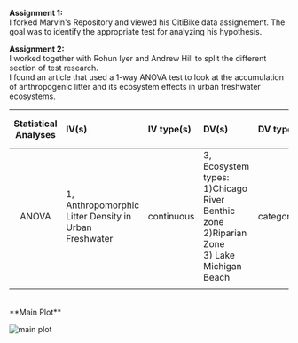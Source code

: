 **Assignment 1:** <br>
I forked Marvin's Repository and viewed his CitiBike data assignement. The goal was to identify the appropriate test for analyzing his hypothesis. <br>

**Assignment 2:** <br>
I worked together with Rohun Iyer and Andrew Hill to split the different section of test research. <br>
I found an article that used a 1-way ANOVA test to look at the accumulation of anthropogenic litter and its ecosystem effects in urban freshwater ecosystems. <br>

| **Statistical Analyses**	|  **IV(s)**  |  **IV type(s)** |  **DV(s)**  |  **DV type(s)**  |  **Control Var** | **Control Var type**  | **Question to be answered** | **_H0_** | **alpha** | **link to paper**| 
|:----------:|:----------|:------------|:-------------|:-------------|:------------|:------------- |:------------------|:----:|:-------:|:-------|
ANOVA	| 1, Anthropomorphic Litter Density in Urban Freshwater | continuous | 3, Ecosystem types: 1)Chicago River Benthic zone <br> 2)Riparian Zone <br> 3) Lake Michigan Beach | categorical | none | none | 	Is there a significant difference of AL density between three ecosystems? | µ1 = µ2 = µ3 | ≤ 0.012 | [Anthropogenic Litter in Urban Freshwater Ecosystems: Distribution and Microbial Interactions](https://journals.plos.org/plosone/article?id=10.1371/journal.pone.0098485#s3) |
  |||||||||
  <br> 
  **Main Plot**
  <br>
  
  ![main plot](https://github.com/sarahJune1/PUI2018_sjs909/blob/master/HW5_sjs909/journalANOVA.png)
